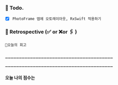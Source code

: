 ### 📌 Todo.

- [x] `PhotoFrame 앱에 오토레이아웃, RxSwift 적용하기`

### 🧐 Retrospective (✅ or ❌or 🖇 ) 


```회고
💬오늘의 회고


➖➖➖➖➖➖➖➖➖➖➖➖➖➖➖➖➖➖➖➖➖➖➖➖➖➖➖➖➖➖➖➖➖➖➖➖➖➖➖

➖➖➖➖➖➖➖➖➖➖➖➖➖➖➖➖➖➖➖➖➖➖➖➖➖➖➖➖➖➖➖➖➖➖➖➖➖➖➖

```

#### 오늘 나의 점수는 

